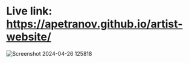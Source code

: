 # Live link: https://apetranov.github.io/artist-website/
![Screenshot 2024-04-26 125818](https://github.com/apetranov/social-links-profile-main/assets/88889737/d4ab6540-71eb-48ab-973a-e8fc7dc7aea1)
